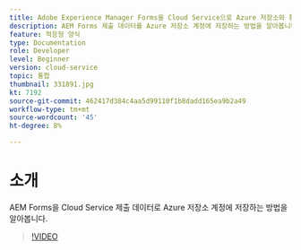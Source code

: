 ```yaml
---
title: Adobe Experience Manager Forms을 Cloud Service으로 Azure 저장소와 통합
description: AEM Forms 제출 데이터를 Azure 저장소 계정에 저장하는 방법을 알아봅니다.
feature: 적응형 양식
type: Documentation
role: Developer
level: Beginner
version: cloud-service
topic: 통합
thumbnail: 331891.jpg
kt: 7192
source-git-commit: 462417d384c4aa5d99110f1b8dadd165ea9b2a49
workflow-type: tm+mt
source-wordcount: '45'
ht-degree: 8%

---
```


# 소개

AEM Forms을 Cloud Service 제출 데이터로 Azure 저장소 계정에 저장하는 방법을 알아봅니다.

>[!VIDEO](https://video.tv.adobe.com/v/331891/?quality=12&learn=on)
